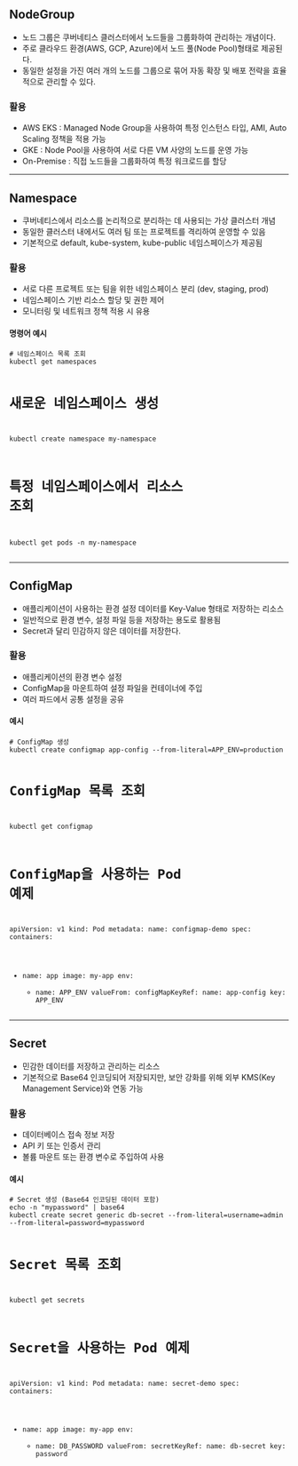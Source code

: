 <h2 id="nodegroup">NodeGroup</h2>
<ul>
<li>노드 그룹은 쿠버네티스 클러스터에서 노드들을 그룹화하여 관리하는 개념이다.</li>
<li>주로 클라우드 환경(AWS, GCP, Azure)에서 노드 풀(Node Pool)형태로 제공된다.</li>
<li>동일한 설정을 가진 여러 개의 노드를 그룹으로 묶어 자동 확장 및 배포 전략을 효율적으로 관리할 수 있다.</li>
</ul>
<h3 id="활용">활용</h3>
<ul>
<li>AWS EKS : Managed Node Group을 사용하여 특정 인스턴스 타입, AMI, Auto Scaling 정책을 적용 가능</li>
<li>GKE : Node Pool을 사용하여 서로 다른 VM 사양의 노드를 운영 가능</li>
<li>On-Premise : 직접 노드들을 그룹화하여 특정 워크로드를 할당</li>
</ul>
<hr />
<h2 id="namespace">Namespace</h2>
<ul>
<li>쿠버네티스에서 리소스를 논리적으로 분리하는 데 사용되는 가상 클러스터 개념</li>
<li>동일한 클러스터 내에서도 여러 팀 또는 프로젝트를 격리하여 운영할 수 있음</li>
<li>기본적으로 default, kube-system, kube-public 네임스페이스가 제공됨</li>
</ul>
<h3 id="활용-1">활용</h3>
<ul>
<li>서로 다른 프로젝트 또는 팀을 위한 네임스페이스 분리 (dev, staging, prod)</li>
<li>네임스페이스 기반 리소스 할당 및 권한 제어</li>
<li>모니터링 및 네트워크 정책 적용 시 유용</li>
</ul>
<h4 id="명령어-예시">명령어 예시</h4>
<pre><code class="language-text"># 네임스페이스 목록 조회
kubectl get namespaces

# 새로운 네임스페이스 생성
kubectl create namespace my-namespace

# 특정 네임스페이스에서 리소스 조회
kubectl get pods -n my-namespace</code></pre>
<hr />
<h2 id="configmap">ConfigMap</h2>
<ul>
<li>애플리케이션이 사용하는 환경 설정 데이터를 Key-Value 형태로 저장하는 리소스</li>
<li>일반적으로 환경 변수, 설정 파일 등을 저장하는 용도로 활용됨</li>
<li>Secret과 달리 민감하지 않은 데이터를 저장한다.</li>
</ul>
<h3 id="활용-2">활용</h3>
<ul>
<li>애플리케이션의 환경 변수 설정</li>
<li>ConfigMap을 마운트하여 설정 파일을 컨테이너에 주입</li>
<li>여러 파드에서 공통 설정을 공유</li>
</ul>
<h4 id="예시">예시</h4>
<pre><code class="language-yaml"># ConfigMap 생성
kubectl create configmap app-config --from-literal=APP_ENV=production

# ConfigMap 목록 조회
kubectl get configmap

# ConfigMap을 사용하는 Pod 예제
apiVersion: v1
kind: Pod
metadata:
  name: configmap-demo
spec:
  containers:
  - name: app
    image: my-app
    env:
    - name: APP_ENV
      valueFrom:
        configMapKeyRef:
          name: app-config
          key: APP_ENV</code></pre>
<hr />
<h2 id="secret">Secret</h2>
<ul>
<li>민감한 데이터를 저장하고 관리하는 리소스</li>
<li>기본적으로 Base64 인코딩되어 저장되지만, 보안 강화를 위해 외부 KMS(Key Management Service)와 연동 가능</li>
</ul>
<h3 id="활용-3">활용</h3>
<ul>
<li>데이터베이스 접속 정보 저장</li>
<li>API 키 또는 인증서 관리</li>
<li>볼륨 마운트 또는 환경 변수로 주입하여 사용</li>
</ul>
<h4 id="예시-1">예시</h4>
<pre><code class="language-yaml"># Secret 생성 (Base64 인코딩된 데이터 포함)
echo -n &quot;mypassword&quot; | base64
kubectl create secret generic db-secret --from-literal=username=admin --from-literal=password=mypassword

# Secret 목록 조회
kubectl get secrets

# Secret을 사용하는 Pod 예제
apiVersion: v1
kind: Pod
metadata:
  name: secret-demo
spec:
  containers:
  - name: app
    image: my-app
    env:
    - name: DB_PASSWORD
      valueFrom:
        secretKeyRef:
          name: db-secret
          key: password</code></pre>